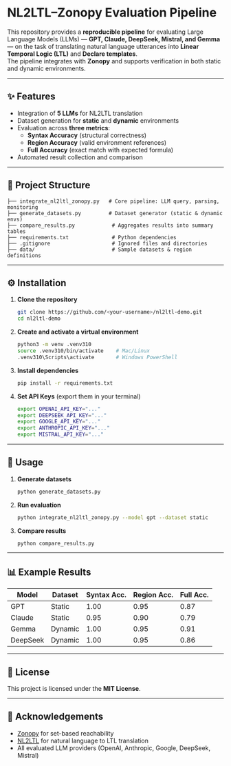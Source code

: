 # NL2LTL–Zonopy Evaluation Pipeline

This repository provides a **reproducible pipeline** for evaluating Large Language Models (LLMs) — **GPT, Claude, DeepSeek, Mistral, and Gemma** — on the task of translating natural language utterances into **Linear Temporal Logic (LTL)** and **Declare templates**.  
The pipeline integrates with **Zonopy** and supports verification in both static and dynamic environments.

---

## ✨ Features
- Integration of **5 LLMs** for NL2LTL translation
- Dataset generation for **static** and **dynamic** environments
- Evaluation across **three metrics**:
  - **Syntax Accuracy** (structural correctness)
  - **Region Accuracy** (valid environment references)
  - **Full Accuracy** (exact match with expected formula)
- Automated result collection and comparison

---

## 📂 Project Structure
```plaintext
├── integrate_nl2ltl_zonopy.py   # Core pipeline: LLM query, parsing, monitoring
├── generate_datasets.py         # Dataset generator (static & dynamic envs)
├── compare_results.py            # Aggregates results into summary tables
├── requirements.txt              # Python dependencies
├── .gitignore                    # Ignored files and directories
├── data/                         # Sample datasets & region definitions
```

---

## ⚙️ Installation

1. **Clone the repository**
   ```bash
   git clone https://github.com/<your-username>/nl2ltl-demo.git
   cd nl2ltl-demo
   ```

2. **Create and activate a virtual environment**
   ```bash
   python3 -m venv .venv310
   source .venv310/bin/activate    # Mac/Linux
   .venv310\Scripts\activate       # Windows PowerShell
   ```

3. **Install dependencies**
   ```bash
   pip install -r requirements.txt
   ```

4. **Set API Keys** (export them in your terminal)
   ```bash
   export OPENAI_API_KEY="..."
   export DEEPSEEK_API_KEY="..."
   export GOOGLE_API_KEY="..."
   export ANTHROPIC_API_KEY="..."
   export MISTRAL_API_KEY="..."
   ```

---

## 🚀 Usage

1. **Generate datasets**
   ```bash
   python generate_datasets.py
   ```

2. **Run evaluation**
   ```bash
   python integrate_nl2ltl_zonopy.py --model gpt --dataset static
   ```

3. **Compare results**
   ```bash
   python compare_results.py
   ```

---

## 📊 Example Results
| Model      | Dataset | Syntax Acc. | Region Acc. | Full Acc. |
|------------|---------|-------------|-------------|-----------|
| GPT        | Static  | 1.00        | 0.95        | 0.87      |
| Claude     | Static  | 0.95        | 0.90        | 0.79      |
| Gemma      | Dynamic | 1.00        | 0.95        | 0.91      |
| DeepSeek   | Dynamic | 1.00        | 0.95        | 0.86      |

---

## 📜 License
This project is licensed under the **MIT License**.

---

## 🙌 Acknowledgements
- [Zonopy](https://github.com/zonopy/zonopy) for set-based reachability
- [NL2LTL](https://github.com/IBM/nl2ltl) for natural language to LTL translation
- All evaluated LLM providers (OpenAI, Anthropic, Google, DeepSeek, Mistral)
